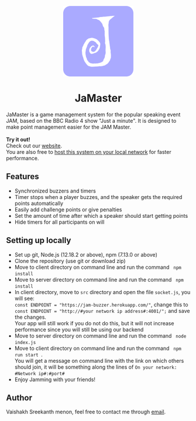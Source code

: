 <div align = "center">
<img src = "https://github.com/Vaishakh-SM/jam-buzzer/blob/main/client/public/images/android-chrome-192x192.png?raw=true">
<h1> JaMaster </h1>
</div>

<div>
JaMaster is a game management system for the popular speaking event JAM, based on the 
BBC Radio 4 show "Just a minute". It is designed to make point management easier for the JAM Master.
<br/>
<br/>
<strong>Try it out!</strong> <br/>
Check out our <a href = "https://jam-master.netlify.app"> website</a>.<br/>
You are also free to <a href = "https://github.com/Vaishakh-SM/jam-buzzer/new/main?readme=1#setting-up-locally">host this system on your local network</a> for faster performance.
</div>

<div>
<h2>Features</h2>
<ul>
<li>Synchronized buzzers and timers</li>
<li>Timer stops when a player buzzes, and the speaker gets the required points automatically</li>
<li>Easily add challenge points or give penalties</li>
<li>Set the amount of time after which a speaker should start getting points</li>
<li>Hide timers for all participants on will</li>
</ul>
</div>

<div>
<h2>Setting up locally</h2>
<ul>
<li>Set up git, Node.js (12.18.2 or above), npm (7.13.0 or above) </li>
<li>Clone the repository (use git or download zip) </li>
<li>Move to client directory on command line and run the command <code> npm install </code> </li>
<li>Move to server directory on command line and run the command <code> npm install </code> </li>
<li>In client directory, move to <code>src</code> directory and open the file <code>socket.js</code>, you will see: <br/>
<code>const ENDPOINT = "https://jam-buzzer.herokuapp.com/"</code>, change this to <code>const ENDPOINT = "http://#your network ip address#:4001/";</code> and save the changes.
<br/>Your app will still work if you do not do this, but it will not increase performance since you will still be using our backend</li>
<li>Move to server directory on command line and run the command <code> node index.js </code> </li>
<li>Move to client directory on command line and run the command <code> npm run start </code>. <br/>
You will get a message on command line with the link on which others should join, it will be something along the lines of <code>On your network: #Network ip#:#port# </code> </li>
<li>Enjoy Jamming with your friends!</li>
</ul>
</div>

<div>
<h2>Author</h2>
<p>Vaishakh Sreekanth menon, feel free to contact me through <a href ="mailto:vaishakhsm@gmail.com">email</a>.<p>
</div>
